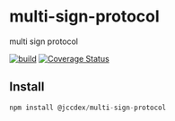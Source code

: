 # multi-sign-protocol

multi sign protocol

[![build](https://github.com/GinMu/multi-sign-protocol/actions/workflows/node.js.yml/badge.svg)](https://github.com/GinMu/multi-sign-protocol/actions/workflows/node.js.yml)
[![Coverage Status](https://coveralls.io/repos/github/GinMu/multi-sign-protocol/badge.svg?branch=main)](https://coveralls.io/github/GinMu/multi-sign-protocol?branch=main)


## Install

```javascript
npm install @jccdex/multi-sign-protocol
```

